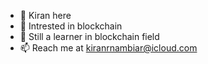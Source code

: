 - 👋 Kiran here
- 👀 Intrested in blockchain
- 🌱 Still a learner in blockchain field
- 📫 Reach me at kiranrnambiar@icloud.com

<!---
Kiran-R-Nambiar/Kiran-R-Nambiar is a ✨ special ✨ repository because its `README.md` (this file) appears on your GitHub profile.
You can click the Preview link to take a look at your changes.
--->
